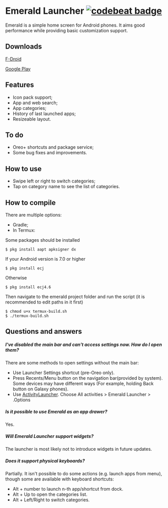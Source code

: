 # Emerald Launcher [![codebeat badge](https://codebeat.co/badges/99f8e462-4277-422f-a077-72769c740a45)](https://codebeat.co/projects/github-com-henridellal-emerald-master)

Emerald is a simple home screen for Android phones. It aims good performance while providing basic customization support.

## Downloads
[F-Droid](https://f-droid.org/packages/ru.henridellal.emerald)

[Google Play](https://play.google.com/store/apps/details?id=ru.henridellal.emerald)

## Features
- Icon pack support;
- App and web search;
- App categories;
- History of last launched apps;
- Resizeable layout.

## To do
- Oreo+ shortcuts and package service;
- Some bug fixes and improvements.

## How to use
- Swipe left or right to switch categories;
- Tap on category name to see the list of categories.

## How to compile
There are multiple options:
- Gradle;
- In Termux:

Some packages should be installed

`$ pkg install aapt apksigner dx`

If your Android version is 7.0 or higher

`$ pkg install ecj`

Otherwise

`$ pkg install ecj4.6`

Then navigate to the emerald project folder and run the script (it is recommended to edit paths in it first)

```
$ chmod u+x termux-build.sh
$ ./termux-build.sh
```

## Questions and answers
##### I've disabled the main bar and can't access settings now. How do I open them?
There are some methods to open settings without the main bar:
- Use Launcher Settings shortcut (pre-Oreo only).
- Press Recents/Menu button on the navigation bar(provided by system). Some devices may have different ways (For example, holding Back button on Galaxy phones).
- Use [ActivityLauncher](https://github.com/butzist/ActivityLauncher). Choose All activities > Emerald Launcher > .Options
##### Is it possible to use Emerald as an app drawer?
Yes.
##### Will Emerald Launcher support widgets?
The launcher is most likely not to introduce widgets in future updates.
##### Does it support physical keyboards?
Partially. It isn't possible to do some actions (e.g. launch apps from menu), though some are available with keyboard shortcuts:
- Alt + number to launch n-th app/shortcut from dock.
- Alt + Up to open the categories list.
- Alt + Left/Right to switch categories.
